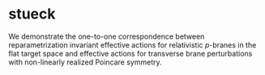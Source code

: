 stueck
======
We  demonstrate the one-to-one correspondence between reparametrization
invariant effective actions for relativistic  $p$-branes  in the
flat target space and effective actions for transverse
brane perturbations with non-linearly realized Poincare symmetry.
